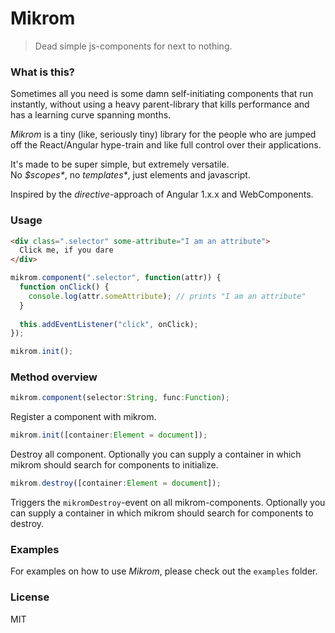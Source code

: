 # Mikrom
> Dead simple js-components for next to nothing.

### What is this?
Sometimes all you need is some damn self-initiating components that run instantly, without using a heavy parent-library that kills performance and has a learning curve spanning months.  
  
_Mikrom_ is a tiny (like, seriously tiny) library for the people who are jumped off the React/Angular hype-train and like full control over their applications.  
  
It's made to be super simple, but extremely versatile.  
No _$scopes*_, no _templates*_, just elements and javascript.  
  
Inspired by the _directive_-approach of Angular 1.x.x and WebComponents.

### Usage
```html
<div class=".selector" some-attribute="I am an attribute">
  Click me, if you dare
</div>
```

```javascript
mikrom.component(".selector", function(attr)) {
  function onClick() {
    console.log(attr.someAttribute); // prints "I am an attribute"
  }
  
  this.addEventListener("click", onClick);
});

mikrom.init();
```

### Method overview
```javascript
mikrom.component(selector:String, func:Function);
```
Register a component with mikrom.

```javascript
mikrom.init([container:Element = document]);
```
Destroy all component.
Optionally you can supply a container in which mikrom should search for components to initialize.

```javascript
mikrom.destroy([container:Element = document]);
```
Triggers the `mikromDestroy`-event on all mikrom-components.
Optionally you can supply a container in which mikrom should search for components to destroy.

### Examples
For examples on how to use _Mikrom_, please check out the `examples` folder.

### License
MIT